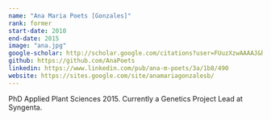 ```yaml
---
name: "Ana Maria Poets [Gonzales]"
rank: former
start-date: 2010
end-date: 2015
image: "ana.jpg"
google-scholar: http://scholar.google.com/citations?user=FUuzXzwAAAAJ&hl=en
github: https://github.com/AnaPoets
linkedin: https://www.linkedin.com/pub/ana-m-poets/3a/1b8/490
website: https://sites.google.com/site/anamariagonzalesb/
---
```


PhD Applied Plant Sciences 2015.
Currently a Genetics Project Lead at Syngenta.
